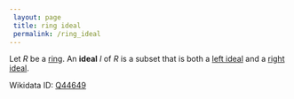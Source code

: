 ```yaml
---
 layout: page
 title: ring ideal
 permalink: /ring_ideal
---
```

Let $R$ be a [ring](https://defsmath.github.io/DefsMath/ring).  An **ideal** $I$ of $R$ is a subset that is both a [left ideal](https://defsmath.github.io/DefsMath/left_ring_ideal) and a [right ideal](https://defsmath.github.io/DefsMath/right_ring_ideal).

Wikidata ID: [Q44649](https://www.wikidata.org/wiki/Q44649)